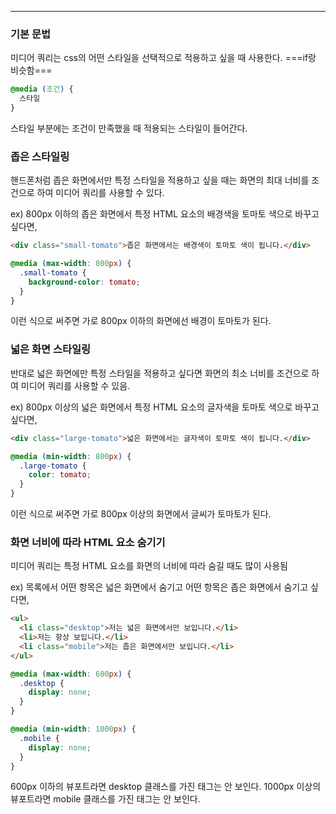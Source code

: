 --- 

### 기본 문법

미디어 쿼리는 css의 어떤 스타일을 선택적으로 적용하고 싶을 때 사용한다.
===if랑 비슷함===

```css
@media (조건) {
  스타일
}
```

스타일 부분에는 조건이 만족했을 때 적용되는 스타일이 들어간다.

### 좁은 스타일링

핸드폰처럼 좁은 화면에서만 특정 스타일을 적용하고 싶을 때는 화면의 최대 너비를 조건으로 하여 미디어 쿼리를 사용할 수 있다.

ex) 800px 이하의 좁은 화면에서 특정 HTML 요소의 배경색을 토마토 색으로 바꾸고 싶다면, 

```html
<div class="small-tomato">좁은 화면에서는 배경색이 토마토 색이 됩니다.</div>
```

```css
@media (max-width: 800px) {
  .small-tomato {
    background-color: tomato;
  }
}
```

이런 식으로 써주면 가로 800px 이하의 화면에선 배경이 토마토가 된다.

### 넓은 화면 스타일링

반대로 넓은 화면에만 특정 스타일을 적용하고 싶다면 화면의 최소 너비를 조건으로 하여 미디어 쿼리를 사용할 수 있음.

ex) 800px 이상의 넓은 화면에서 특정 HTML 요소의 글자색을 토마토 색으로 바꾸고 싶다면, 

```html
<div class="large-tomato">넓은 화면에서는 글자색이 토마토 색이 됩니다.</div>
```

```css
@media (min-width: 800px) {
  .large-tomato {
    color: tomato;
  }
}
```

이런 식으로 써주면 가로 800px 이상의 화면에서 글씨가 토마토가 된다.

### 화면 너비에 따라 HTML 요소 숨기기

미디어 쿼리는 특정 HTML 요소를 화면의 너비에 따라 숨길 때도 많이 사용됨

ex) 목록에서 어떤 항목은 넓은 화면에서 숨기고 어떤 항목은 좁은 화면에서 숨기고 싶다면,

```html
<ul>
  <li class="desktop">저는 넓은 화면에서만 보입니다.</li>
  <li>저는 항상 보입니다.</li>
  <li class="mobile">저는 좁은 화면에서만 보입니다.</li>
</ul>
```

```css
@media (max-width: 600px) {
  .desktop {
    display: none;
  }
}

@media (min-width: 1000px) {
  .mobile {
    display: none;
  }
}
```

600px 이하의 뷰포트라면 desktop 클래스를 가진 태그는 안 보인다.
1000px 이상의 뷰포트라면 mobile 클래스를 가진 태그는 안 보인다.


